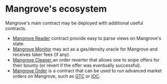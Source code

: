 # Mangrove's ecosystem

Mangrove's main contract may be deployed with additional useful contracts.

* [Mangrove Reader](reader.md) contract provide easy to parse views on Mangrove's state.
* [Mangrove Monitor](monitor.md) may act as a gas/density oracle for Mangrove and receives taker fees (if any).
* [Mangrove Cleaner ](cleaner.md)an order reverter that allows one to snipe offers for their bounty (or revert if the offer was eventually successful).
* [Mangrove Order](advanced-orders.md) is a contract that can be used to run advanced market orders on Mangrove, such as [GTC](https://www.investopedia.com/terms/g/gtc.asp) or [IOC](https://www.investopedia.com/terms/i/immediateorcancel.asp).
